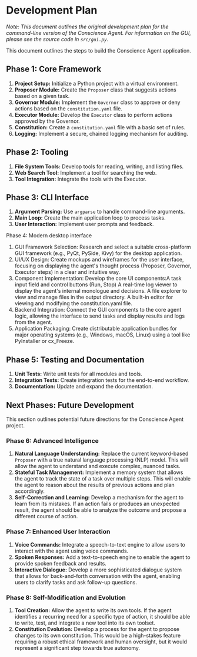# Development Plan

*Note: This document outlines the original development plan for the command-line version of the Conscience Agent. For information on the GUI, please see the source code in `src/gui.py`.*

This document outlines the steps to build the Conscience Agent application.

## Phase 1: Core Framework

1.  **Project Setup:** Initialize a Python project with a virtual environment.
2.  **Proposer Module:** Create the `Proposer` class that suggests actions based on a given task.
3.  **Governor Module:** Implement the `Governor` class to approve or deny actions based on the `constitution.yaml` file.
4.  **Executor Module:** Develop the `Executor` class to perform actions approved by the Governor.
5.  **Constitution:** Create a `constitution.yaml` file with a basic set of rules.
6.  **Logging:** Implement a secure, chained logging mechanism for auditing.

## Phase 2: Tooling

1.  **File System Tools:** Develop tools for reading, writing, and listing files.
2.  **Web Search Tool:** Implement a tool for searching the web.
3.  **Tool Integration:** Integrate the tools with the Executor.

## Phase 3: CLI Interface

1.  **Argument Parsing:** Use `argparse` to handle command-line arguments.
2.  **Main Loop:** Create the main application loop to process tasks.
3.  **User Interaction:** Implement user prompts and feedback.

Phase 4: Modern desktop interface

1. GUI Framework Selection: Research and select a suitable cross-platform GUI framework (e.g., PyQt, PySide, Kivy) for the desktop application. 
2. UI/UX Design: Create mockups and wireframes for the user interface, focusing on displaying the agent's thought process (Proposer, Governor, Executor steps) in a clear and intuitive way. 
3. Component Implementation: Develop the core UI components:A task input field and control buttons (Run, Stop)
A real-time log viewer to display the agent's internal monologue and decisions.
A file explorer to view and manage files in the output directory.
A built-in editor for viewing and modifying the constitution.yaml file.
5. Backend Integration: Connect the GUI components to the core agent logic, allowing the interface to send tasks and display results and logs from the agent. 
6. Application Packaging: Create distributable application bundles for major operating systems (e.g., Windows, macOS, Linux) using a tool like PyInstaller or cx_Freeze.

## Phase 5: Testing and Documentation

1.  **Unit Tests:** Write unit tests for all modules and tools.
2.  **Integration Tests:** Create integration tests for the end-to-end workflow.
3.  **Documentation:** Update and expand the documentation.

## Next Phases: Future Development

This section outlines potential future directions for the Conscience Agent project.

### Phase 6: Advanced Intelligence

1.  **Natural Language Understanding:** Replace the current keyword-based `Proposer` with a true natural language processing (NLP) model. This will allow the agent to understand and execute complex, nuanced tasks.
2.  **Stateful Task Management:** Implement a memory system that allows the agent to track the state of a task over multiple steps. This will enable the agent to reason about the results of previous actions and plan accordingly.
3.  **Self-Correction and Learning:** Develop a mechanism for the agent to learn from its mistakes. If an action fails or produces an unexpected result, the agent should be able to analyze the outcome and propose a different course of action.

### Phase 7: Enhanced User Interaction

1.  **Voice Commands:** Integrate a speech-to-text engine to allow users to interact with the agent using voice commands.
2.  **Spoken Responses:** Add a text-to-speech engine to enable the agent to provide spoken feedback and results.
3.  **Interactive Dialogue:** Develop a more sophisticated dialogue system that allows for back-and-forth conversation with the agent, enabling users to clarify tasks and ask follow-up questions.

### Phase 8: Self-Modification and Evolution

1.  **Tool Creation:** Allow the agent to write its own tools. If the agent identifies a recurring need for a specific type of action, it should be able to write, test, and integrate a new tool into its own toolset.
2.  **Constitution Evolution:** Develop a process for the agent to propose changes to its own constitution. This would be a high-stakes feature requiring a robust ethical framework and human oversight, but it would represent a significant step towards true autonomy.
